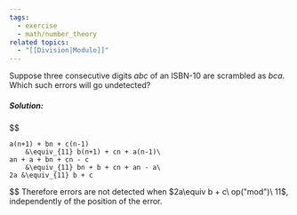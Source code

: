 ```yaml
---
tags:
  - exercise
  - math/number_theory
related topics:
  - "[[Division|Modulo]]"
---
```

Suppose three consecutive digits $abc$ of an ISBN-10 are scrambled as $bca$. Which such errors will go undetected?
##### Solution:
$$

	a(n+1) + bn + c(n-1) 
		&\equiv_{11} b(n+1) + cn + a(n-1)\
	an + a + bn + cn - c
		&\equiv_{11} bn + b + cn + an - a\
	2a &\equiv_{11} b + c

$$
Therefore errors are not detected when $2a\equiv b + c\ op("mod")\ 11$, independently of the position of the error.
